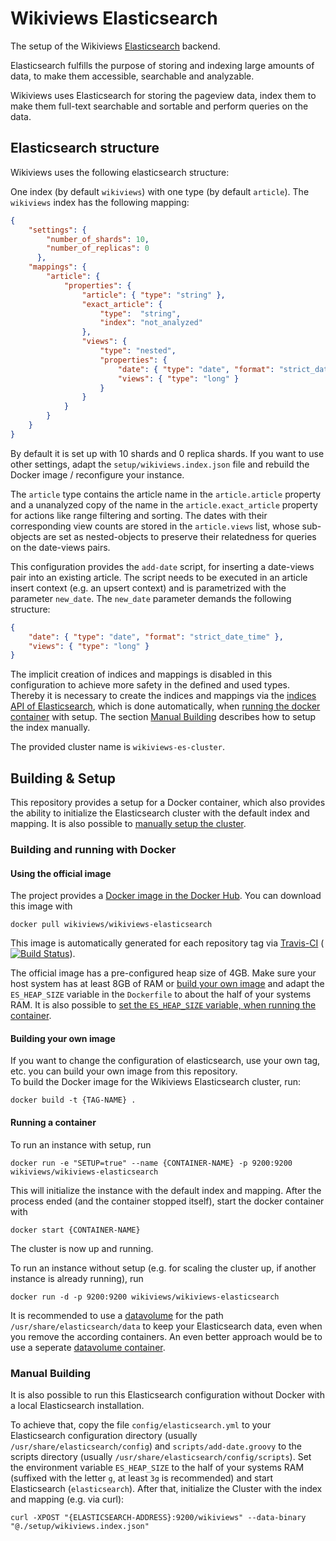 # Wikiviews Elasticsearch
The setup of the Wikiviews [Elasticsearch](https://www.elastic.co/products/elasticsearch) backend.

Elasticsearch fulfills the purpose of storing and indexing large amounts of data, to make them accessible, searchable and analyzable.

Wikiviews uses Elasticsearch for storing the pageview data, index them to make them full-text searchable and sortable and perform
queries on the data.

## Elasticsearch structure
Wikiviews uses the following elasticsearch structure:

One index (by default `wikiviews`) with one type (by default `article`). The `wikiviews` index has the following mapping:
```json
{
    "settings": {
        "number_of_shards": 10,
        "number_of_replicas": 0
      },
    "mappings": {
        "article": {
            "properties": {
                "article": { "type": "string" },
                "exact_article": {
                    "type":  "string",
                    "index": "not_analyzed"
                },
                "views": {
                    "type": "nested",
                    "properties": {
                        "date": { "type": "date", "format": "strict_date_time" },
                        "views": { "type": "long" }
                    }
                }
            }
        }
    }
}
```

By default it is set up with 10 shards and 0 replica shards. If you want to use other settings, adapt the
`setup/wikiviews.index.json` file and rebuild the Docker image / reconfigure your instance.

The `article` type contains the article name in the `article.article` property and a unanalyzed copy of the name in the
`article.exact_article` property for actions like range filtering and sorting. The dates with their corresponding view counts are
stored in the `article.views` list, whose sub-objects are set as nested-objects to preserve their relatedness for queries on the
date-views pairs.

This configuration  provides the `add-date` script, for inserting a date-views pair into an existing article. The script needs to be
executed in an article insert context (e.g. an upsert context) and is parametrized with the parameter `new_date`. The `new_date`
parameter demands the following structure:
```json
{
    "date": { "type": "date", "format": "strict_date_time" },
    "views": { "type": "long" }
}
```

The implicit creation of indices and mappings is disabled in this configuration to achieve more safety in the defined and used types. Thereby it is necessary to create the indices and mappings via the [indices API of Elasticsearch](https://www.elastic.co/guide/en/elasticsearch/reference/current/docs-index_.html), which is done automatically, when [running the docker container]() with setup. The section [Manual Building](#manual-building) describes how to setup the index manually.

The provided cluster name is `wikiviews-es-cluster`.

## Building & Setup
This repository provides a setup for a Docker container, which also provides the ability to initialize the Elasticsearch cluster
with the default index and mapping. It is also possible to [manually setup the cluster](#manual-building).

### Building and running with Docker
#### Using the official image
The project provides a [Docker image in the Docker Hub](https://hub.docker.com/r/wikiviews/wikiviews-elasticsearch/). You can download this image with
```shell
docker pull wikiviews/wikiviews-elasticsearch
```
This image is automatically generated for each repository tag via [Travis-CI](https://travis-ci.org/Wikiviews/wikiviews-elasticsearch) ([![Build Status](https://travis-ci.org/Wikiviews/wikiviews-elasticsearch.svg?branch=master)](https://travis-ci.org/Wikiviews/wikiviews-elasticsearch)).

The official image has a pre-configured heap size of 4GB. Make sure your host system has at least 8GB of RAM or [build your own image](#building-your-own-image) and adapt the `ES_HEAP_SIZE` variable in the `Dockerfile` to about the half of your systems RAM. It is also possible to [set the `ES_HEAP_SIZE` variable, when running the container](https://docs.docker.com/engine/reference/run/#/env-environment-variables).

#### Building your own image
If you want to change the configuration of elasticsearch, use your own tag, etc. you can build your own image from this repository.<br>
To build the Docker image for the Wikiviews Elasticsearch cluster, run:
```shell
docker build -t {TAG-NAME} .
```

#### Running a container
To run an instance with setup, run
```shell
docker run -e "SETUP=true" --name {CONTAINER-NAME} -p 9200:9200 wikiviews/wikiviews-elasticsearch
```
This will initialize the instance with the default index and mapping.
After the process ended (and the container stopped itself), start the docker container with
```shell
docker start {CONTAINER-NAME}
```
The cluster is now up and running.

To run an instance without setup (e.g. for scaling the cluster up, if another instance is already running), run
```shell
docker run -d -p 9200:9200 wikiviews/wikiviews-elasticsearch
```

It is recommended to use a [datavolume](https://docs.docker.com/engine/tutorials/dockervolumes/#/data-volumes) for the path `/usr/share/elasticsearch/data` to keep your Elasticsearch
data, even when you remove the according containers. An even better approach would be to use a seperate [datavolume container](https://docs.docker.com/engine/tutorials/dockervolumes/#/creating-and-mounting-a-data-volume-container).

### Manual Building
It is also possible to run this Elasticsearch configuration without Docker with a local Elasticsearch installation. 

To achieve that, copy the file `config/elasticsearch.yml` to your Elasticsearch configuration directory (usually
`/usr/share/elasticsearch/config`) and `scripts/add-date.groovy` to the scripts directory (usually
`/usr/share/elasticsearch/config/scripts`). Set the environment variable `ES_HEAP_SIZE` to the half of your systems RAM (suffixed with the letter `g`, at least `3g` is recommended) and start Elasticsearch
(`elasticsearch`). After that, initialize the Cluster with the index and mapping (e.g. via curl):
```shell
curl -XPOST "{ELASTICSEARCH-ADDRESS}:9200/wikiviews" --data-binary "@./setup/wikiviews.index.json"
```

